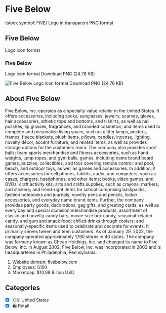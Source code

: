 # Five Below
 (stock symbol: FIVE) Logo in transparent PNG format

## Five Below
 Logo icon format

### Five Below
 Logo icon format Download PNG (24.76 KB)

![Five Below
 Logo icon format Download PNG (24.76 KB)](/img/orig/FIVE-6ff991f9.png)

## About Five Below


Five Below, Inc. operates as a specialty value retailer in the United States. It offers accessories, including socks, sunglasses, jewelry, scarves, gloves, hair accessories, athletic tops and bottoms, and t-shirts, as well as nail polishes, lip glosses, fragrances, and branded cosmetics; and items used to complete and personalize living space, such as glitter lamps, posters, frames, fleece blankets, plush items, pillows, candles, incense, lighting, novelty décor, accent furniture, and related items, as well as provides storage options for the customers room. The company also provides sport balls; team sports merchandise and fitness accessories, such as hand weights, jump ropes, and gym balls; games, including name brand board games, puzzles, collectibles, and toys covering remote control; and pool, beach, and outdoor toys, as well as games and accessories. In addition, it offers accessories for cell phones, tablets, audio, and computers, such as cases, chargers, headphones, and other items; books, video games, and DVDs; craft activity kits; arts and crafts supplies, such as crayons, markers, and stickers; and trend-right items for school comprising backpacks, fashion notebooks and journals, novelty pens and pencils, locker accessories, and everyday name brand items. Further, the company provides party goods, decorations, gag gifts, and greeting cards, as well as every day and special occasion merchandise products; assortment of classic and novelty candy bars, movie-size box candy, seasonal-related candy, and gum and snack food; chilled drinks through coolers; and seasonally-specific items used to celebrate and decorate for events. It primarily serves tween and teen customers. As of January 29, 2022, the company operated approximately 1,190 stores in 40 states. The company was formerly known as Cheap Holdings, Inc. and changed its name to Five Below, Inc. in August 2002. Five Below, Inc. was incorporated in 2002 and is headquartered in Philadelphia, Pennsylvania.

1. Website domain: fivebelow.com
2. Employees: 6100
3. Marketcap: $10.98 Billion USD


## Categories
- [x] 🇺🇸 United States
- [x] 🛍️ Retail
